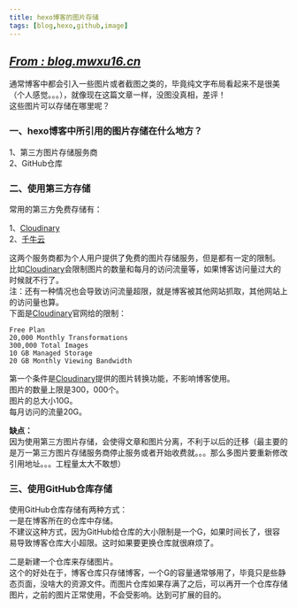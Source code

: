```yaml
---
title: hexo博客的图片存储
tags: [blog,hexo,github,image]
---
```

## *[From : blog.mwxu16.cn](http://blog.mwxu16.cn)*
通常博客中都会引入一些图片或者截图之类的，毕竟纯文字布局看起来不是很美（个人感觉。。。），就像现在这篇文章一样，没图没真相，差评！  
这些图片可以存储在哪里呢？
<!--more-->
### 一、hexo博客中所引用的图片存储在什么地方？  
1、第三方图片存储服务商  
2、GitHub仓库  

### 二、使用第三方存储  
常用的第三方免费存储有：  

1、[Cloudinary](https://cloudinary.com)  
2、[千牛云](https://www.qiniu.com)  

这两个服务商都为个人用户提供了免费的图片存储服务，但是都有一定的限制。  
比如[Cloudinary](https://cloudinary.com)会限制图片的数量和每月的访问流量等，如果博客访问量过大的时候就不行了。  
注：还有一种情况也会导致访问流量超限，就是博客被其他网站抓取，其他网站上的访问量也算。  
下面是[Cloudinary](https://cloudinary.com)官网给的限制：  

	Free Plan  
	20,000 Monthly Transformations  
	300,000 Total Images  
	10 GB Managed Storage  
	20 GB Monthly Viewing Bandwidth

第一个条件是[Cloudinary](https://cloudinary.com)提供的图片转换功能，不影响博客使用。  
图片的数量上限是300，000个。  
图片的总大小10G。  
每月访问的流量20G。
  
**缺点：**  
因为使用第三方图片存储，会使得文章和图片分离，不利于以后的迁移（最主要的是万一第三方图片存储服务商停止服务或者开始收费就。。。那么多图片要重新修改引用地址。。。工程量太大不敢想）  

### 三、使用GitHub仓库存储  
使用GitHub仓库存储有两种方式：  
一是在博客所在的仓库中存储。  
不建议这种方式，因为GitHub给仓库的大小限制是一个G，如果时间长了，很容易导致博客仓库大小超限。这时如果要更换仓库就很麻烦了。  

二是新建一个仓库来存储图片。  
这个的好处在于，博客仓库只存储博客，一个G的容量通常够用了，毕竟只是些静态页面，没啥大的资源文件。而图片仓库如果存满了之后，可以再开一个仓库存储图片，之前的图片正常使用，不会受影响。达到可扩展的目的。
